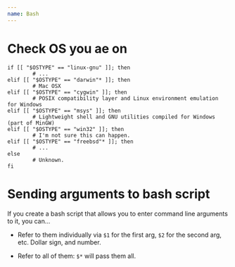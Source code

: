 ```yaml
---
name: Bash
---
```


# Check OS you ae on

```
if [[ "$OSTYPE" == "linux-gnu" ]]; then
        # ...
elif [[ "$OSTYPE" == "darwin"* ]]; then
        # Mac OSX
elif [[ "$OSTYPE" == "cygwin" ]]; then
        # POSIX compatibility layer and Linux environment emulation for Windows
elif [[ "$OSTYPE" == "msys" ]]; then
        # Lightweight shell and GNU utilities compiled for Windows (part of MinGW)
elif [[ "$OSTYPE" == "win32" ]]; then
        # I'm not sure this can happen.
elif [[ "$OSTYPE" == "freebsd"* ]]; then
        # ...
else
        # Unknown.
fi
```

# Sending arguments to bash script

If you create a bash script that allows you to enter command line arguments to it, you can...

* Refer to them individually via `$1` for the first arg, `$2` for the second arg, etc. Dollar sign, and number.

* Refer to all of them: `$*` will pass them all. 
